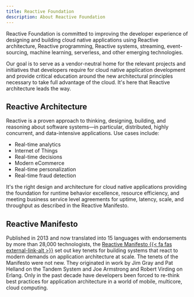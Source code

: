 ```yaml
---
title: Reactive Foundation
description: About Reactive Foundation
---
```

Reactive Foundation is committed to improving the developer experience of designing and building cloud native applications using Reactive architecture, Reactive programming, Reactive systems, streaming, event-sourcing, machine learning, serverless, and other emerging technologies. 

Our goal is to serve as a vendor-neutral home for the relevant projects and initiatives that developers require for cloud native application development and provide critical education around the new architectural principles necessary to take full advantage of the cloud. It's here that Reactive architecture leads the way.

## Reactive Architecture
Reactive is a proven approach to thinking, designing, building, and reasoning about software systems—in particular, distributed, highly concurrent, and data-intensive applications. Use cases include:
* Real-time analytics
* Internet of Things
* Real-time decisions
* Modern eCommerce
* Real-time personalization
* Real-time fraud detection

It's the right design and architecture for cloud native applications providing the foundation for runtime behavior excellence, resource efficiency, and meeting business service level agreements for uptime, latency, scale, and throughput as described in the Reactive Manifesto.

## Reactive Manifesto
Published in 2013 and now translated into 15 languages with endorsements by more than 28,000 technologists, the <a href="https://www.reactivemanifesto.org/" target="_blank">Reactive Manifesto {{< fa fas external-link-alt >}}</a> set out key tenets for building systems that react to modern demands on application architecture at scale. The tenets of the Manifesto were not new. They originated in work by Jim Gray and Pat Helland on the Tandem System and Joe Armstrong and Robert Virding on Erlang. Only in the past decade have developers been forced to re-think best practices for application architecture in a world of mobile, multicore, cloud computing.